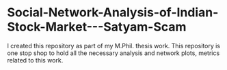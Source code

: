 # Social-Network-Analysis-of-Indian-Stock-Market---Satyam-Scam
I created this repository as part of my M.Phil. thesis work. This repository is one stop shop to hold all the necessary analysis and network plots, metrics related to this work.
